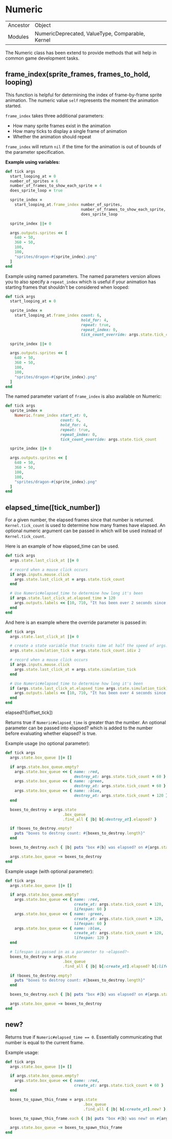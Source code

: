 # Numeric

|  |  |  |
| --- | --- | --- |
| Ancestor | Object |
| Modules | NumericDeprecated, ValueType, Comparable, Kernel |

The Numeric class has been extend to provide methods that will help in common game development tasks.

## frame_index(sprite_frames, frames_to_hold, looping)

This function is helpful for determining the index of frame-by-frame sprite animation. The numeric value `self` represents the moment the animation started.

`frame_index` takes three additional parameters:

* How many sprite frames exist in the animation
* How many ticks to display a single frame of animation
* Whether the animation should repeat

`frame_index` will return `nil` if the time for the animation is out of bounds of the parameter specification.

**Example using variables:**

```ruby
def tick args
  start_looping_at = 0
  number_of_sprites = 6
  number_of_frames_to_show_each_sprite = 4
  does_sprite_loop = true

  sprite_index =
    start_looping_at.frame_index number_of_sprites,
                                 number_of_frames_to_show_each_sprite,
                                 does_sprite_loop

  sprite_index ||= 0

  args.outputs.sprites << [
    640 - 50,
    360 - 50,
    100,
    100,
    "sprites/dragon-#{sprite_index}.png"
  ]
end
```

Example using named parameters. The named parameters version allows you to also specify a `repeat_index` which is useful if your animation has starting frames that shouldn't be considered when looped:

```ruby
def tick args
  start_looping_at = 0

  sprite_index =
    start_looping_at.frame_index count: 6,
                                 hold_for: 4,
                                 repeat: true,
                                 repeat_index: 0,
                                 tick_count_override: args.state.tick_count

  sprite_index ||= 0

  args.outputs.sprites << [
    640 - 50,
    360 - 50,
    100,
    100,
    "sprites/dragon-#{sprite_index}.png"
  ]
end
```

The named parameter variant of `frame_index` is also available on Numeric:

```ruby
def tick args
  sprite_index =
    Numeric.frame_index start_at: 0,
                        count: 6,
                        hold_for: 4,
                        repeat: true,
                        repeat_index: 0,
                        tick_count_override: args.state.tick_count

  sprite_index ||= 0

  args.outputs.sprites << [
    640 - 50,
    360 - 50,
    100,
    100,
    "sprites/dragon-#{sprite_index}.png"
  ]
end
```

## elapsed_time(\[tick_number\])

For a given number, the elapsed frames since that number is returned. `Kernel.tick_count` is used to determine how many frames have elapsed. An optional numeric argument can be passed in which will be used instead of `Kernel.tick_count`.

Here is an example of how elapsed_time can be used.

```ruby
def tick args
  args.state.last_click_at ||= 0

  # record when a mouse click occurs
  if args.inputs.mouse.click
    args.state.last_click_at = args.state.tick_count
  end

  # Use Numeric#elapsed_time to determine how long it's been
  if args.state.last_click_at.elapsed_time > 120
    args.outputs.labels << [10, 710, "It has been over 2 seconds since the mouse was clicked."]
  end
end
```

And here is an example where the override parameter is passed in:

```ruby
def tick args
  args.state.last_click_at ||= 0

  # create a state variable that tracks time at half the speed of args.state.tick_count
  args.state.simulation_tick = args.state.tick_count.idiv 2

  # record when a mouse click occurs
  if args.inputs.mouse.click
    args.state.last_click_at = args.state.simulation_tick
  end

  # Use Numeric#elapsed_time to determine how long it's been
  if (args.state.last_click_at.elapsed_time args.state.simulation_tick) > 120
    args.outputs.labels << [10, 710, "It has been over 4 seconds since the mouse was clicked."]
  end
end
```

elapsed?(\[offset_tick\])

Returns true if `Numeric#elapsed_time` is greater than the number. An optional parameter can be passed into elapsed? which is added to the number before evaluating whether elapsed? is true.

Example usage (no optional parameter):

```ruby
def tick args
  args.state.box_queue ||= []

  if args.state.box_queue.empty?
    args.state.box_queue << { name: :red,
                              destroy_at: args.state.tick_count + 60 }
    args.state.box_queue << { name: :green,
                              destroy_at: args.state.tick_count + 60 }
    args.state.box_queue << { name: :blue,
                              destroy_at: args.state.tick_count + 120 }
  end

  boxes_to_destroy = args.state
                         .box_queue
                         .find_all { |b| b[:destroy_at].elapsed? }

  if !boxes_to_destroy.empty?
    puts "boxes to destroy count: #{boxes_to_destroy.length}"
  end

  boxes_to_destroy.each { |b| puts "box #{b} was elapsed? on #{args.state.tick_count}." }

  args.state.box_queue -= boxes_to_destroy
end
```

Example usage (with optional parameter):

```ruby
def tick args
  args.state.box_queue ||= []

  if args.state.box_queue.empty?
    args.state.box_queue << { name: :red,
                              create_at: args.state.tick_count + 120,
                              lifespan: 60 }
    args.state.box_queue << { name: :green,
                              create_at: args.state.tick_count + 120,
                              lifespan: 60 }
    args.state.box_queue << { name: :blue,
                              create_at: args.state.tick_count + 120,
                              lifespan: 120 }
  end

  # lifespan is passed in as a parameter to ~elapsed?~
  boxes_to_destroy = args.state
                         .box_queue
                         .find_all { |b| b[:create_at].elapsed? b[:lifespan] }

  if !boxes_to_destroy.empty?
    puts "boxes to destroy count: #{boxes_to_destroy.length}"
  end

  boxes_to_destroy.each { |b| puts "box #{b} was elapsed? on #{args.state.tick_count}." }

  args.state.box_queue -= boxes_to_destroy
end
```

## new?

Returns true if `Numeric#elapsed_time == 0`. Essentially communicating that number is equal to the current frame.

Example usage:

```ruby
def tick args
  args.state.box_queue ||= []

  if args.state.box_queue.empty?
    args.state.box_queue << { name: :red,
                              create_at: args.state.tick_count + 60 }
  end

  boxes_to_spawn_this_frame = args.state
                                  .box_queue
                                  .find_all { |b| b[:create_at].new? }

  boxes_to_spawn_this_frame.each { |b| puts "box #{b} was new? on #{args.state.tick_count}." }

  args.state.box_queue -= boxes_to_spawn_this_frame
end
```
